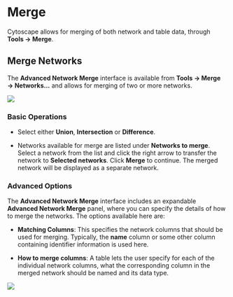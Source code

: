 <a id="merge"> </a>
# Merge

Cytoscape allows for merging of both network and table data, through
**Tools → Merge**.

<a id="merge_networks"> </a>
## Merge Networks

The **Advanced Network Merge** interface is available from **Tools →
Merge → Networks...** and allows for merging of two or more networks.

![](_static/images/Merge/AdvancedNetworkMerge.png)

<a id="basic_operations"> </a>
### Basic Operations

-   Select either **Union**, **Intersection**
    or **Difference**.

-   Networks available for merge are listed under **Networks to merge**.
    Select a network from the list and click the right arrow to transfer
    the network to **Selected networks**. Click **Merge** to continue.
    The merged network will be displayed as a separate network.

<a id="advanced_options"> </a>
### Advanced Options

The **Advanced Network Merge** interface includes an expandable
**Advanced Network Merge** panel, where you can specify the details of
how to merge the networks. The options available here are:

-   **Matching Columns**: This specifies the network columns that should
    be used for merging. Typically, the **name** column or some other
    column containing identifier information is used here.

-   **How to merge columns**: A table lets the user specify for each of
    the individual network columns, what the corresponding column in the
    merged network should be named and its data type.

![](_static/images/Merge/AdvancedNetworkMergeOptions.png)
